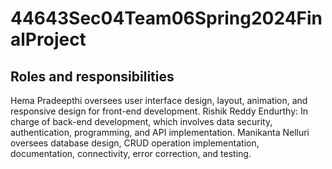 # 44643Sec04Team06Spring2024FinalProject

 Roles and responsibilities 
---
Hema Pradeepthi oversees user interface design, layout, animation, and responsive design for front-end development.
Rishik Reddy Endurthy: In charge of back-end development, which involves data security, authentication, programming, and API implementation. 
Manikanta Nelluri oversees database design, CRUD operation implementation, documentation, connectivity, error correction, and testing.                   
